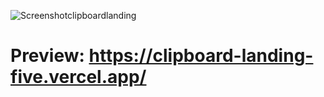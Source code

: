 ![Screenshotclipboardlanding](https://user-images.githubusercontent.com/77617593/117330198-ba117b00-ae95-11eb-93b4-14c1b8576971.png)
# Preview: https://clipboard-landing-five.vercel.app/
